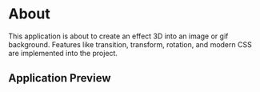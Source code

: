 # About

This application is about to create an effect 3D into an image or gif background. Features like transition, transform, rotation, and modern CSS are implemented into the project.

## Application Preview